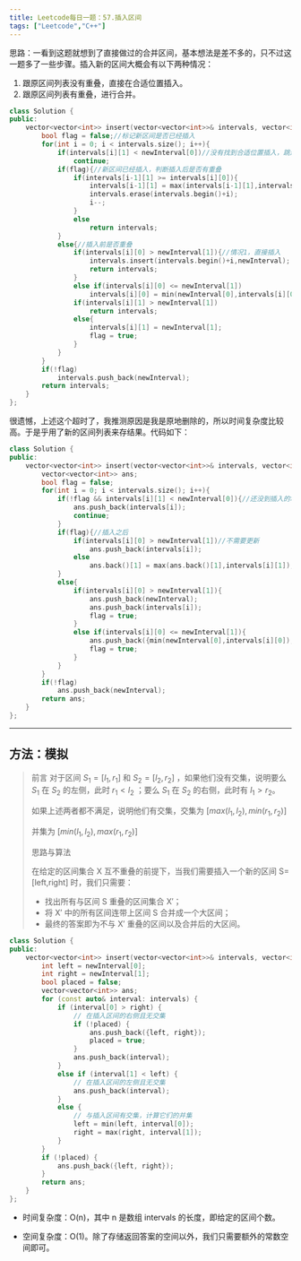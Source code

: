 ```yaml
---
title: Leetcode每日一题：57.插入区间
tags: ["Leetcode","C++"]
---
```


思路：一看到这题就想到了直接做过的合并区间，基本想法是差不多的，只不过这一题多了一些步骤。插入新的区间大概会有以下两种情况：

1. 跟原区间列表没有重叠，直接在合适位置插入。
2. 跟原区间列表有重叠，进行合并。

~~~c++
class Solution {
public:
    vector<vector<int>> insert(vector<vector<int>>& intervals, vector<int>& newInterval) {
        bool flag = false;//标记新区间是否已经插入
        for(int i = 0; i < intervals.size(); i++){
            if(intervals[i][1] < newInterval[0])//没有找到合适位置插入，跳过
                continue;
            if(flag){//新区间已经插入，判断插入后是否有重叠
                if(intervals[i-1][1] >= intervals[i][0]){
                    intervals[i-1][1] = max(intervals[i-1][1],intervals[i][1]);
                    intervals.erase(intervals.begin()+i);
                    i--;
                }
                else
                    return intervals;
            }
            else{//插入前是否重叠
                if(intervals[i][0] > newInterval[1]){//情况1，直接插入
                    intervals.insert(intervals.begin()+i,newInterval);
                    return intervals;
                }
                else if(intervals[i][0] <= newInterval[1])
                    intervals[i][0] = min(newInterval[0],intervals[i][0]);
                if(intervals[i][1] > newInterval[1])
                    return intervals;
                else{
                    intervals[i][1] = newInterval[1];
                    flag = true;
                }
            }
        }
        if(!flag)
            intervals.push_back(newInterval);
        return intervals;
    }
};
~~~

很遗憾，上述这个超时了，我推测原因是我是原地删除的，所以时间复杂度比较高。于是乎用了新的区间列表来存结果。代码如下：

~~~c++
class Solution {
public:
    vector<vector<int>> insert(vector<vector<int>>& intervals, vector<int>& newInterval) {
        vector<vector<int>> ans;
        bool flag = false;
        for(int i = 0; i < intervals.size(); i++){
            if(!flag && intervals[i][1] < newInterval[0]){//还没到插入的地方
                ans.push_back(intervals[i]);
                continue;
            }
            if(flag){//插入之后
                if(intervals[i][0] > newInterval[1])//不需要更新
                    ans.push_back(intervals[i]);
                else
                    ans.back()[1] = max(ans.back()[1],intervals[i][1]);
            }
            else{
                if(intervals[i][0] > newInterval[1]){
                    ans.push_back(newInterval);
                    ans.push_back(intervals[i]);
                    flag = true;
                }
                else if(intervals[i][0] <= newInterval[1]){
                    ans.push_back({min(newInterval[0],intervals[i][0]),max(newInterval[1],intervals[i][1])});
                    flag = true;
                }
            }
        }
        if(!flag)
            ans.push_back(newInterval);
        return ans;
    }
};
~~~

***

## 方法：模拟

> 前言
> 对于区间 $S_1 = [l_1,r_1]$ 和 $S_2 = [l_2,r_2]$ ，如果他们没有交集，说明要么 $S_1$ 在 $S_2$ 的左侧，此时 $r_1 < l_2$ ；要么 $S_1$ 在 $S_2$ 的右侧，此时有 $l_1 > r_2$。
>
> 如果上述两者都不满足，说明他们有交集，交集为 $[max(l_1,l_2),min(r_1,r_2)]$
>
> 并集为 $[min(l_1,l_2),max(r_1,r_2)]$
>
> 思路与算法
>
> 在给定的区间集合 X 互不重叠的前提下，当我们需要插入一个新的区间 S=[left,right] 时，我们只需要：
>
> * 找出所有与区间 S 重叠的区间集合 X′；
> * 将 X′ 中的所有区间连带上区间 S 合并成一个大区间；
> * 最终的答案即为不与 X′ 重叠的区间以及合并后的大区间。

~~~c++
class Solution {
public:
    vector<vector<int>> insert(vector<vector<int>>& intervals, vector<int>& newInterval) {
        int left = newInterval[0];
        int right = newInterval[1];
        bool placed = false;
        vector<vector<int>> ans;
        for (const auto& interval: intervals) {
            if (interval[0] > right) {
                // 在插入区间的右侧且无交集
                if (!placed) {
                    ans.push_back({left, right});
                    placed = true;                    
                }
                ans.push_back(interval);
            }
            else if (interval[1] < left) {
                // 在插入区间的左侧且无交集
                ans.push_back(interval);
            }
            else {
                // 与插入区间有交集，计算它们的并集
                left = min(left, interval[0]);
                right = max(right, interval[1]);
            }
        }
        if (!placed) {
            ans.push_back({left, right});
        }
        return ans;
    }
};
~~~

* 时间复杂度：O(n)，其中 n 是数组 intervals 的长度，即给定的区间个数。

* 空间复杂度：O(1)。除了存储返回答案的空间以外，我们只需要额外的常数空间即可。